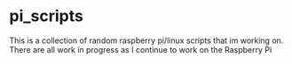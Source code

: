 # pi_scripts
This is a collection of random raspberry pi/linux scripts that im working on. There are all work in progress as I continue to work on the Raspberry Pi
